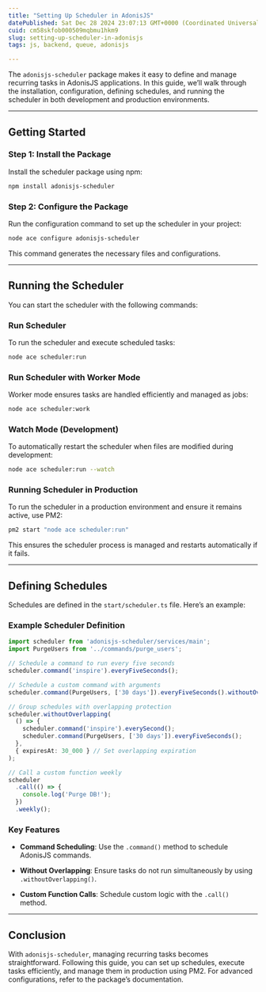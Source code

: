 ```yaml
---
title: "Setting Up Scheduler in AdonisJS"
datePublished: Sat Dec 28 2024 23:07:13 GMT+0000 (Coordinated Universal Time)
cuid: cm58skfob000509mqbmu1hkm9
slug: setting-up-scheduler-in-adonisjs
tags: js, backend, queue, adonisjs

---
```


The `adonisjs-scheduler` package makes it easy to define and manage recurring tasks in AdonisJS applications. In this guide, we’ll walk through the installation, configuration, defining schedules, and running the scheduler in both development and production environments.

---

## Getting Started

### Step 1: Install the Package

Install the scheduler package using npm:

```bash
npm install adonisjs-scheduler
```

### Step 2: Configure the Package

Run the configuration command to set up the scheduler in your project:

```bash
node ace configure adonisjs-scheduler
```

This command generates the necessary files and configurations.

---

## Running the Scheduler

You can start the scheduler with the following commands:

### Run Scheduler

To run the scheduler and execute scheduled tasks:

```bash
node ace scheduler:run
```

### Run Scheduler with Worker Mode

Worker mode ensures tasks are handled efficiently and managed as jobs:

```bash
node ace scheduler:work
```

### Watch Mode (Development)

To automatically restart the scheduler when files are modified during development:

```bash
node ace scheduler:run --watch
```

### Running Scheduler in Production

To run the scheduler in a production environment and ensure it remains active, use PM2:

```bash
pm2 start "node ace scheduler:run"
```

This ensures the scheduler process is managed and restarts automatically if it fails.

---

## Defining Schedules

Schedules are defined in the `start/scheduler.ts` file. Here’s an example:

### Example Scheduler Definition

```typescript
import scheduler from 'adonisjs-scheduler/services/main';
import PurgeUsers from '../commands/purge_users';

// Schedule a command to run every five seconds
scheduler.command('inspire').everyFiveSeconds();

// Schedule a custom command with arguments
scheduler.command(PurgeUsers, ['30 days']).everyFiveSeconds().withoutOverlapping();

// Group schedules with overlapping protection
scheduler.withoutOverlapping(
  () => {
    scheduler.command('inspire').everySecond();
    scheduler.command(PurgeUsers, ['30 days']).everyFiveSeconds();
  },
  { expiresAt: 30_000 } // Set overlapping expiration
);

// Call a custom function weekly
scheduler
  .call(() => {
    console.log('Purge DB!');
  })
  .weekly();
```

### Key Features

* **Command Scheduling**: Use the `.command()` method to schedule AdonisJS commands.
    
* **Without Overlapping**: Ensure tasks do not run simultaneously by using `.withoutOverlapping()`.
    
* **Custom Function Calls**: Schedule custom logic with the `.call()` method.
    

---

## Conclusion

With `adonisjs-scheduler`, managing recurring tasks becomes straightforward. Following this guide, you can set up schedules, execute tasks efficiently, and manage them in production using PM2. For advanced configurations, refer to the package’s documentation.